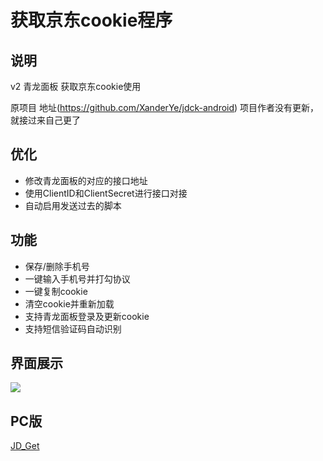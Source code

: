 # 获取京东cookie程序

## 说明
v2
青龙面板 获取京东cookie使用 

原项目 地址(https://github.com/XanderYe/jdck-android) 项目作者没有更新，就接过来自己更了

## 优化
* 修改青龙面板的对应的接口地址
* 使用ClientID和ClientSecret进行接口对接
* 自动启用发送过去的脚本

## 功能
* 保存/删除手机号
* 一键输入手机号并打勾协议
* 一键复制cookie
* 清空cookie并重新加载
* 支持青龙面板登录及更新cookie
* 支持短信验证码自动识别

## 界面展示

![](doc/gui.jpg)

## PC版
[JD_Get](https://github.com/yclown/ql_jd_cookie)